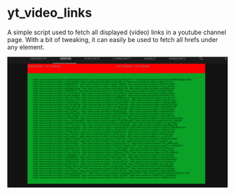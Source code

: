 # yt_video_links
A simple script used to fetch all displayed (video) links in a youtube channel page.
With a bit of tweaking, it can easily be used to fetch all hrefs under any element.

![Example](https://github.com/heldernovais/yt_video_links/blob/master/ex1.PNG)
